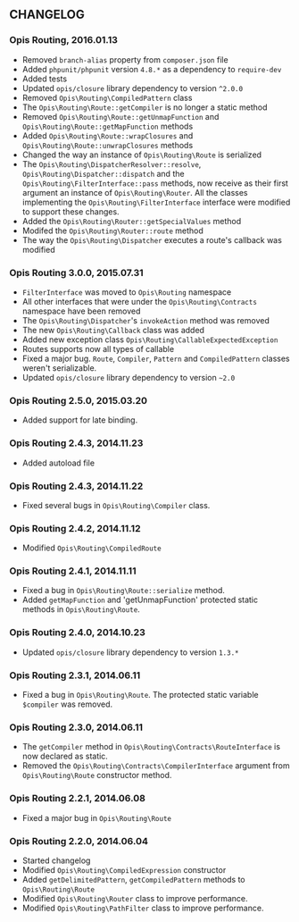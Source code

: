 CHANGELOG
-------------
### Opis Routing, 2016.01.13

* Removed `branch-alias` property from `composer.json` file
* Added `phpunit/phpunit` version `4.8.*` as a dependency to `require-dev`
* Added tests
* Updated `opis/closure` library dependency to version `^2.0.0`
* Removed `Opis\Routing\CompiledPattern` class
* The `Opis\Routing\Route::getCompiler` is no longer a static method
* Removed `Opis\Routing\Route::getUnmapFunction` and `Opis\Routing\Route::getMapFunction` methods
* Added `Opis\Routing\Route::wrapClosures` and `Opis\Routing\Route::unwrapClosures` methods
* Changed the way an instance of `Opis\Routing\Route` is serialized
* The `Opis\Routing\DispatcherResolver::resolve`, `Opis\Routing\Dispatcher::dispatch` and the
`Opis\Routing\FilterInterface::pass` methods, now receive as their first argument an instance
of `Opis\Routing\Router`. All the classes implementing the `Opis\Routing\FilterInterface` interface 
were modified to support these changes.
* Added the `Opis\Routing\Router::getSpecialValues` method
* Modifed the `Opis\Routing\Router::route` method
* The way the `Opis\Routing\Dispatcher` executes a route's callback was modified

### Opis Routing 3.0.0, 2015.07.31

* `FilterInterface` was moved to `Opis\Routing` namespace
* All other interfaces that were under the `Opis\Routing\Contracts` namespace have been removed
* The `Opis\Routing\Dispatcher`'s `invokeAction` method was removed
* The new `Opis\Routing\Callback` class was added
* Added new exception class `Opis\Routing\CallableExpectedException`
* Routes supports now all types of callable
* Fixed a major bug. `Route`, `Compiler`, `Pattern` and `CompiledPattern` classes weren't serializable.
* Updated `opis/closure` library dependency to version `~2.0`

### Opis Routing 2.5.0, 2015.03.20

* Added support for late binding. 

### Opis Routing 2.4.3, 2014.11.23

* Added autoload file

### Opis Routing 2.4.3, 2014.11.22

* Fixed several bugs in `Opis\Routing\Compiler` class.

### Opis Routing 2.4.2, 2014.11.12

* Modified `Opis\Routing\CompiledRoute`

### Opis Routing 2.4.1, 2014.11.11

* Fixed a bug in `Opis\Routing\Route::serialize` method.
* Added `getMapFunction` and 'getUnmapFunction' protected static methods in `Opis\Routing\Route`.

### Opis Routing 2.4.0, 2014.10.23

* Updated `opis/closure` library dependency to version `1.3.*`

### Opis Routing 2.3.1, 2014.06.11

*  Fixed a bug in `Opis\Routing\Route`. The protected static variable `$compiler` was removed.

### Opis Routing 2.3.0, 2014.06.11

* The `getCompiler` method in `Opis\Routing\Contracts\RouteInterface` is now declared as static.
* Removed the `Opis\Routing\Contracts\CompilerInterface` argument from `Opis\Routing\Route` constructor
method.

### Opis Routing 2.2.1, 2014.06.08

* Fixed a major bug in `Opis\Routing\Route`

### Opis Routing 2.2.0, 2014.06.04

* Started changelog
* Modified `Opis\Routing\CompiledExpression` constructor
* Added `getDelimitedPattern`, `getCompiledPattern` methods to `Opis\Routing\Route`
* Modified `Opis\Routing\Router` class to improve performance.
* Modified `Opis\Routing\PathFilter` class to improve performance.
